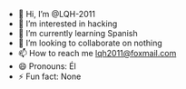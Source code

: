 - 👋 Hi, I’m @LQH-2011
- 👀 I’m interested in hacking
- 🌱 I’m currently learning Spanish
- 💞️ I’m looking to collaborate on nothing
- 📫 How to reach me lqh2011@foxmail.com
- 😄 Pronouns: Él
- ⚡ Fun fact: None

<!---
LQH-2011/LQH-2011 is a ✨ special ✨ repository because its `README.md` (this file) appears on your GitHub profile.
You can click the Preview link to take a look at your changes.
--->
